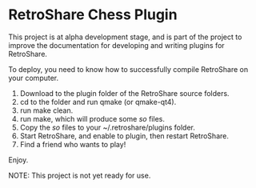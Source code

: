 RetroShare Chess Plugin
=======================

This project is at alpha development stage, and is part of the project to improve
the documentation for developing and writing plugins for RetroShare.

To deploy, you need to know how to successfully compile RetroShare on your computer.

1. Download to the plugin folder of the RetroShare source folders.
2. cd to the folder and run qmake (or qmake-qt4).
3. run make clean.
4. run make, which will produce some *so* files.
5. Copy the *so* files to your ~/.retroshare/plugins folder.
6. Start RetroShare, and enable to plugin, then restart RetroShare.
7. Find a friend who wants to play!

Enjoy.

NOTE: This project is not yet ready for use.
